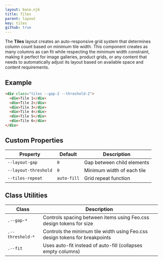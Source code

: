 ```yaml
---
layout: base.njk
title: Tiles
parent: layout
key: tiles
github: true
---
```


The **Tiles** layout creates an auto-responsive grid system that determines column count based on minimum tile width. This component creates as many columns as can fit while respecting the minimum width constraint, making it perfect for image galleries, product grids, or any content that needs to automatically adjust its layout based on available space and content requirements.

## Example

```html
<div class="tiles --gap-2 --threshold-2">
  <div>Tile 1</div>
  <div>Tile 2</div>
  <div>Tile 3</div>
  <div>Tile 4</div>
  <div>Tile 5</div>
  <div>Tile 6</div>
</div>
```

## Custom Properties

<div class="scroll">
<table>
  <thead>
    <tr>
      <th>Property</th>
      <th>Default</th>
      <th>Description</th>
    </tr>
  </thead>
  <tbody>
    <tr>
      <td><code>--layout-gap</code></td>
      <td><code>0</code></td>
      <td>Gap between child elements</td>
    </tr>
    <tr>
      <td><code>--layout-threshold</code></td>
      <td><code>0</code></td>
      <td>Minimum width of each tile</td>
    </tr>
    <tr>
      <td><code>--tiles-repeat</code></td>
      <td><code>auto-fill</code></td>
      <td>Grid repeat function</td>
    </tr>
  </tbody>
</table>
</div>

## Class Utilities

<div class="scroll">
<table>
  <thead>
    <tr>
      <th>Class</th>
      <th>Description</th>
    </tr>
  </thead>
  <tbody>
    <tr>
      <td><code>.--gap-*</code></td>
      <td>Controls spacing between items using Feo.css design tokens for size</td>
    </tr>
    <tr>
      <td><code>.--threshold-*</code></td>
      <td>Controls the minimum tile width using Feo.css design tokens for breakpoints</td>
    </tr>
    <tr>
      <td><code>.--fit</code></td>
      <td>Uses auto-fit instead of auto-fill (collapses empty columns)</td>
    </tr>
  </tbody>
</table>
</div>
